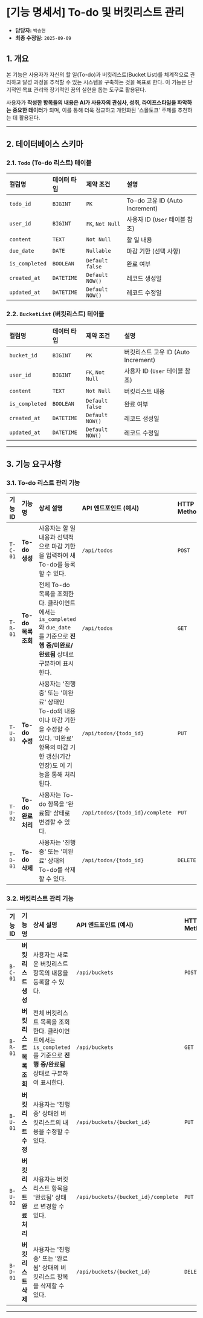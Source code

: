 # [기능 명세서] To-do 및 버킷리스트 관리

- **담당자:** `백승현`
- **최종 수정일:** `2025-09-09`

## 1. 개요

본 기능은 사용자가 자신의 할 일(To-do)과 버킷리스트(Bucket List)를 체계적으로 관리하고 달성 과정을 추적할 수 있는 시스템을 구축하는 것을 목표로 한다. 이 기능은 단기적인 목표 관리와 장기적인 꿈의 실현을 돕는 도구로 활용된다.

 사용자가 **작성한 항목들의 내용은 AI가 사용자의 관심사, 성취, 라이프스타일을 파악하는 중요한 데이터**가 되며, 이를 통해 더욱 정교하고 개인화된 '스몰토크' 주제를 추천하는 데 활용된다.

---

## 2. 데이터베이스 스키마

### 2.1. `Todo` (To-do 리스트) 테이블

| 컬럼명 | 데이터 타입 | 제약 조건 | 설명 |
| :--- | :--- | :--- | :--- |
| `todo_id` | `BIGINT` | `PK` | To-do 고유 ID (Auto Increment) |
| `user_id` | `BIGINT` | `FK`, `Not Null` | 사용자 ID (`User` 테이블 참조) |
| `content` | `TEXT` | `Not Null` | 할 일 내용 |
| `due_date` | `DATE` | `Nullable` | 마감 기한 (선택 사항) |
| `is_completed` | `BOOLEAN` | `Default false` | 완료 여부 |
| `created_at` | `DATETIME` | `Default NOW()` | 레코드 생성일 |
| `updated_at` | `DATETIME` | `Default NOW()` | 레코드 수정일 |

### 2.2. `BucketList` (버킷리스트) 테이블

| 컬럼명 | 데이터 타입 | 제약 조건 | 설명 |
| :--- | :--- | :--- | :--- |
| `bucket_id` | `BIGINT` | `PK` | 버킷리스트 고유 ID (Auto Increment) |
| `user_id` | `BIGINT` | `FK`, `Not Null` | 사용자 ID (`User` 테이블 참조) |
| `content` | `TEXT` | `Not Null` | 버킷리스트 내용 |
| `is_completed` | `BOOLEAN` | `Default false` | 완료 여부 |
| `created_at` | `DATETIME` | `Default NOW()` | 레코드 생성일 |
| `updated_at` | `DATETIME` | `Default NOW()` | 레코드 수정일 |

---

## 3. 기능 요구사항

### 3.1. To-do 리스트 관리 기능

| 기능 ID | 기능명 | 상세 설명 | API 엔드포인트 (예시) | HTTP Method |
| :--- | :--- | :--- | :--- | :--- |
| `T-C-01` | **To-do 생성** | 사용자는 할 일 내용과 선택적으로 마감 기한을 입력하여 새 To-do를 등록할 수 있다. | `/api/todos` | `POST` |
| `T-R-01` | **To-do 목록 조회** | 전체 To-do 목록을 조회한다. 클라이언트에서는 `is_completed`와 `due_date`를 기준으로 **진행 중/미완료/완료됨** 상태로 구분하여 표시한다. | `/api/todos` | `GET` |
| `T-U-01` | **To-do 수정** | 사용자는 '진행 중' 또는 '미완료' 상태인 To-do의 내용이나 마감 기한을 수정할 수 있다. '미완료' 항목의 마감 기한 갱신(기간 연장)도 이 기능을 통해 처리된다. | `/api/todos/{todo_id}` | `PUT` |
| `T-U-02` | **To-do 완료 처리** | 사용자는 To-do 항목을 '완료됨' 상태로 변경할 수 있다. | `/api/todos/{todo_id}/complete`| `PUT` |
| `T-D-01` | **To-do 삭제** | 사용자는 '진행 중' 또는 '미완료' 상태의 To-do를 삭제할 수 있다. | `/api/todos/{todo_id}` | `DELETE` |

### 3.2. 버킷리스트 관리 기능

| 기능 ID | 기능명 | 상세 설명 | API 엔드포인트 (예시) | HTTP Method |
| :--- | :--- | :--- | :--- | :--- |
| `B-C-01` | **버킷리스트 생성** | 사용자는 새로운 버킷리스트 항목의 내용을 등록할 수 있다. | `/api/buckets` | `POST` |
| `B-R-01` | **버킷리스트 목록 조회**| 전체 버킷리스트 목록을 조회한다. 클라이언트에서는 `is_completed`를 기준으로 **진행 중/완료됨** 상태로 구분하여 표시한다. | `/api/buckets` | `GET` |
| `B-U-01` | **버킷리스트 수정** | 사용자는 '진행 중' 상태인 버킷리스트의 내용을 수정할 수 있다. | `/api/buckets/{bucket_id}` | `PUT` |
| `B-U-02` | **버킷리스트 완료 처리**| 사용자는 버킷리스트 항목을 '완료됨' 상태로 변경할 수 있다. | `/api/buckets/{bucket_id}/complete`| `PUT` |
| `B-D-01` | **버킷리스트 삭제** | 사용자는 '진행 중' 또는 '완료됨' 상태의 버킷리스트 항목을 삭제할 수 있다. | `/api/buckets/{bucket_id}` | `DELETE` |

---
